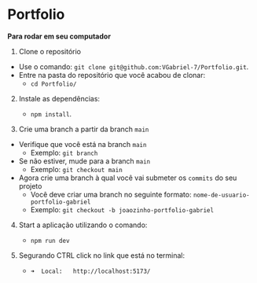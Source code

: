 # Portfolio

<strong>Para rodar em seu computador</strong><br />

  1. Clone o repositório

  - Use o comando: `git clone git@github.com:VGabriel-7/Portfolio.git`.
  - Entre na pasta do repositório que você acabou de clonar:
    - `cd Portfolio/`

  2. Instale as dependências:
     - `npm install`.
  
  3. Crie uma branch a partir da branch  `main`

  - Verifique que você está na branch  `main`
    - Exemplo: `git branch`
  - Se não estiver, mude para a branch  `main`
    - Exemplo: `git checkout main`
  - Agora crie uma branch à qual você vai submeter os `commits` do seu projeto
    - Você deve criar uma branch no seguinte formato: `nome-de-usuario-portfolio-gabriel`
    - Exemplo: `git checkout -b joaozinho-portfolio-gabriel`

  4. Start a aplicação utilizando o comando:
     - `npm run dev`
 
  5. Segurando CTRL click no link que está no terminal:
     - `➜  Local:   http://localhost:5173/`
